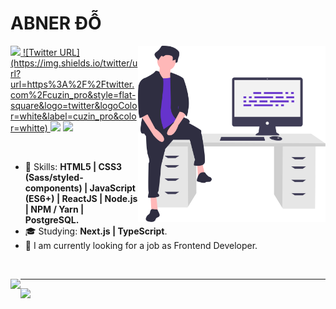 
# ABNER ĐỖ

<img align="right" width="300px" src="./bio-image.svg" />

<p align="left">
  <a href="mailto:huunhat.work@gmail.com">
    <img src="https://img.shields.io/badge/-huunhat.work@gmail.com-6633cc?style=flat-square&logo=Gmail&logoColor=white&link=mailto:huunhat.work@gmail.com" />
  </a>
  <a href="https://twitter.com/cuzin_pro">
    ![Twitter URL](https://img.shields.io/twitter/url?url=https%3A%2F%2Ftwitter.com%2Fcuzin_pro&style=flat-square&logo=twitter&logoColor=white&label=cuzin_pro&color=whitte)
  </a>
  <a>
    <img src="https://img.shields.io/badge/Rafa Martins%231783-6633cc?style=flat-square&logo=Discord&logoColor=white" />
  </a>
  <a href="https://github.com/cuzinxyz/?tab=follow">
    <img src="https://img.shields.io/github/followers/cuzinxyz?label=Follow&style=social" />
  </a>
</p>

<br>

- :rocket: Skills: <strong>HTML5 | CSS3 (Sass/styled-components) | JavaScript (ES6+) | ReactJS | Node.js | NPM / Yarn | PostgreSQL.</strong>
- :mortar_board: Studying: <strong>Next.js | TypeScript</strong>.
- :briefcase: I am currently looking for a job as Frontend Developer.

<br>

<img
  align="left"
  height="165"
  src="https://github-readme-stats.vercel.app/api?username=cuzinxyz&count_private=true&show_icons=true&custom_title=GitHub%20Status&hide=issues&title_color=6633cc&icon_color=f7df1e&bg_color=ffffff00&text_color=7159c1&hide_border=true"
/>

---
![](https://komarev.com/ghpvc/?username=cuzinxyz&label=Visitors+Count&color=red)
